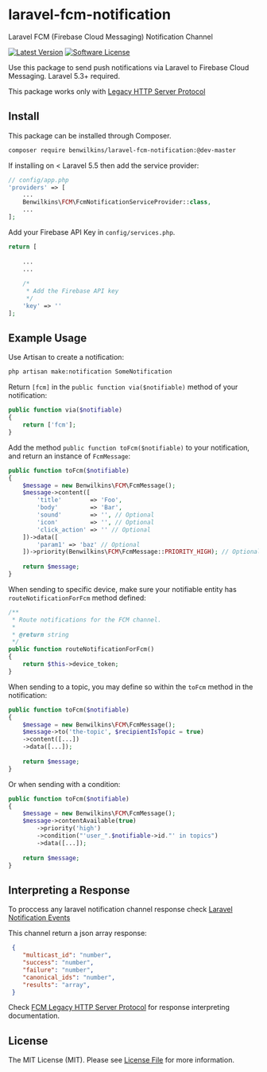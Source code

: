 # laravel-fcm-notification
Laravel FCM (Firebase Cloud Messaging) Notification Channel

[![Latest Version](https://img.shields.io/github/release/benwilkins/laravel-fcm-notification.svg?style=flat-square)](https://github.com/benwilkins/laravel-fcm-notification/releases)
[![Software License](https://img.shields.io/badge/license-MIT-brightgreen.svg?style=flat-square)](LICENSE.md)

Use this package to send push notifications via Laravel to Firebase Cloud Messaging. Laravel 5.3+ required.

This package works only with [Legacy HTTP Server Protocol](https://firebase.google.com/docs/cloud-messaging/http-server-ref)

## Install

This package can be installed through Composer.

``` bash
composer require benwilkins/laravel-fcm-notification:@dev-master
```

If installing on < Laravel 5.5 then add the service provider:

```php
// config/app.php
'providers' => [
    ...
    Benwilkins\FCM\FcmNotificationServiceProvider::class,
    ...
];
```

Add your Firebase API Key in `config/services.php`.

```php
return [
   
    ...
    ...
    
    /*
     * Add the Firebase API key
     */
    'key' => ''
];
```

## Example Usage

Use Artisan to create a notification:

```bash
php artisan make:notification SomeNotification
```

Return `[fcm]` in the `public function via($notifiable)` method of your notification:

```php
public function via($notifiable)
{
    return ['fcm'];
}
```

Add the method `public function toFcm($notifiable)` to your notification, and return an instance of `FcmMessage`: 

```php
public function toFcm($notifiable) 
{
    $message = new Benwilkins\FCM\FcmMessage();
    $message->content([
        'title'        => 'Foo', 
        'body'         => 'Bar', 
        'sound'        => '', // Optional 
        'icon'         => '', // Optional
        'click_action' => '' // Optional
    ])->data([
        'param1' => 'baz' // Optional
    ])->priority(Benwilkins\FCM\FcmMessage::PRIORITY_HIGH); // Optional - Default is 'normal'.
    
    return $message;
}
```

When sending to specific device, make sure your notifiable entity has `routeNotificationForFcm` method defined: 

```php
/**
 * Route notifications for the FCM channel.
 *
 * @return string
 */
public function routeNotificationForFcm()
{
    return $this->device_token;
}
```

When sending to a topic, you may define so within the `toFcm` method in the notification:

```php
public function toFcm($notifiable) 
{
    $message = new Benwilkins\FCM\FcmMessage();
    $message->to('the-topic', $recipientIsTopic = true)
    ->content([...])
    ->data([...]);
    
    return $message;
}
```

Or when sending with a condition:

```php
public function toFcm($notifiable) 
{
    $message = new Benwilkins\FCM\FcmMessage();
    $message->contentAvailable(true)
        ->priority('high')
        ->condition("'user_".$notifiable->id."' in topics")
        ->data([...]);
    
    return $message;
}
```

## Interpreting a Response

To proccess any laravel notification channel response check [Laravel Notification Events](https://laravel.com/docs/5.5/notifications#notification-events)

This channel return a json array response: 
```json
 {
    "multicast_id": "number",
    "success": "number",
    "failure": "number",
    "canonical_ids": "number",
    "results": "array",
 }
```

Check [FCM Legacy HTTP Server Protocol](https://firebase.google.com/docs/cloud-messaging/http-server-ref#interpret-downstream) 
for response interpreting documentation.

## License

The MIT License (MIT). Please see [License File](LICENSE) for more information.
